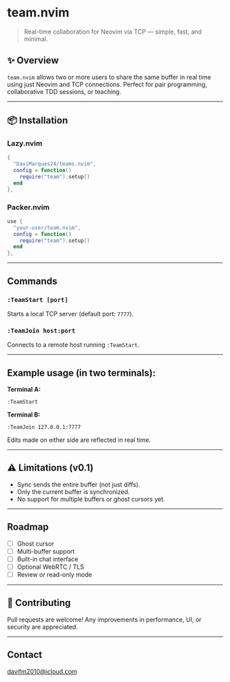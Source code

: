 # team.nvim

> Real-time collaboration for Neovim via TCP — simple, fast, and minimal.

## ✨ Overview

`team.nvim` allows two or more users to share the same buffer in real time using just Neovim and TCP connections. Perfect for pair programming, collaborative TDD sessions, or teaching.

---

## 📦 Installation

### Lazy.nvim
```lua
{
  "DaviMarques24/teams.nvim",
  config = function()
    require("team").setup()
  end
},
```

### Packer.nvim
```lua
use {
  "your-user/team.nvim",
  config = function()
    require("team").setup()
  end
},
```

---

## Commands

### `:TeamStart [port]`
Starts a local TCP server (default port: `7777`).

### `:TeamJoin host:port`
Connects to a remote host running `:TeamStart`.

---

## Example usage (in two terminals):

**Terminal A:**
```vim
:TeamStart
```

**Terminal B:**
```vim
:TeamJoin 127.0.0.1:7777
```

Edits made on either side are reflected in real time.

---

## ⚠️ Limitations (v0.1)
- Sync sends the entire buffer (not just diffs).
- Only the current buffer is synchronized.
- No support for multiple buffers or ghost cursors yet.

---

## Roadmap
- [ ] Ghost cursor
- [ ] Multi-buffer support
- [ ] Built-in chat interface
- [ ] Optional WebRTC / TLS
- [ ] Review or read-only mode

---

## 👥 Contributing
Pull requests are welcome! Any improvements in performance, UI, or security are appreciated.

---

## Contact
davifm2010@icloud.com
